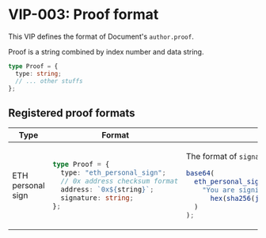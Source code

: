# VIP-003: Proof format

This VIP defines the format of Document's `author.proof`.

Proof is a string combined by index number and data string.

```ts
type Proof = {
  type: string;
  // ... other stuffs
};
```

## Registered proof formats

<table>
<thead><tr><th>Type</th><th>Format</th><th>Notes</th></tr></thead>
<tbody><tr><td>ETH personal sign</td><td>

```ts
type Proof = {
  type: "eth_personal_sign";
  // 0x address checksum format
  address: `0x${string}`;
  signature: string;
};
```

</td><td>

The format of `signature` is:

```ts
base64(
  eth_personal_sign(
    "You are signing for Voty Protocol.\n\nhash: 0x" +
      hex(sha256(json_stringify(document)))
  )
);
```

</td></tr></tbody>
</table>
